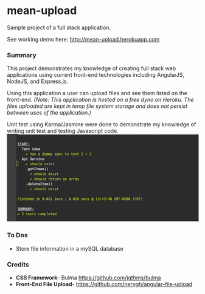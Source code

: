 # mean-upload
Sample project of a full stack application. 

See working demo here: http://mean-upload.herokuapp.com

### Summary
This project demonstrates my knowledge of creating full stack web applications using current front-end technologies
including AngularJS, NodeJS, and Express.js.

Using this application a user can upload files and see them listed on the front-end. 
_(Note: This application is hosted on a free dyno on Heroku. The files uploaded are kept in temp file system storage 
and does not persist between uses of the application.)_

Unit test using Karma/Jasmine were done to demonstrate my knowledge of writing unit test and testing Javascript code.
![Alt text](/public/images/karma_console.png?raw=true "Karma Console Output")

### To Dos

* Store file information in a mySQL database

### Credits
* **CSS Framework**-  Bulma https://github.com/jgthms/bulma
* **Front-End File Upload**- https://github.com/nervgh/angular-file-upload